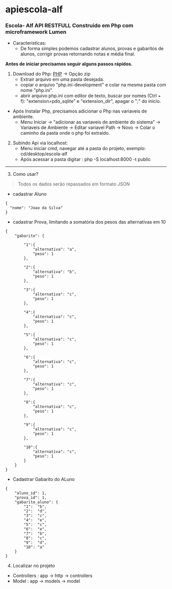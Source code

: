 # apiescola-alf
### Escola- Alf API RESTFULL Construido em Php com microframework Lumen

- Características:
  - De forma simples podemos cadastrar alunos, provas e gabaritos de alunos, corrigir provas retornando notas e média final.

**Antes de iniciar precisamos seguir alguns passos rápidos.** 

1. Download do Php: [PHP](https://windows.php.net/download#php-7.3) -> Opção zip
   - Extrair arquivo em uma pasta desejada.
   - copiar o arquivo "php.ini-development" e colar na mesma pasta com nome "php.ini".
   - abrir arquivo php.ini com editor de texto, buscar por nomes (Ctrl + f): "extension=pdo_sqlite" e "extension_dir", apagar o ";" do início.

- Após Instalar Php, precisamos adicionar o Php nas variaveis de ambiente.
  - Menu Iniciar -> "adicionar as variaveis de ambiente do sistema" -> Variaveis de Ambiente -> Editar variavel Path -> Novo -> Colar o caminho da pasta onde o php foi extraido. 

2. Subindo Api via localhost:
   - Menu iniciar cmd, navegar até a pasta do projeto, exemplo: cd/desktop/escola-alf
   - Após acessar a pasta digitar : php -S localhost:8000 -t public

-------------------------------------------------------------------------------------

3. Como usar?
>Todos os dados serão repassados em formato JSON

- cadastrar Aluno
```
{
  "nome": "Joao da Silva"
}
```

- cadastrar Prova, limitando a somatória dos pesos das alternativas em 10
```
{
    "gabarito": {
   
        "1":{
            "alternativa": "a",
            "peso": 1
        },

        "2":{
            "alternativa": "b",
            "peso": 1
        },

        "3":{
            "alternativa": "c",
            "peso": 1
        },

        "4":{
            "alternativa": "c",
            "peso": 1
        },

        "5":{
            "alternativa": "c",
            "peso": 1
        },

        "6":{
            "alternativa": "c",
            "peso": 1
        },

        "7":{
            "alternativa": "c",
            "peso": 1
        },

        "8":{
            "alternativa": "c",
            "peso": 1
        },

        "9":{
            "alternativa": "c",
            "peso": 1
        },

        "10":{
            "alternativa": "c",
            "peso": 1
        }
    }
}
```

- Cadastrar Gabarito do ALuno
```
{
    "aluno_id": 1,
    "prova_id": 1,
    "gabarito_aluno": {    
        "1":  "b",    
        "2":  "d",
        "3":  "c",
        "4":  "e",
        "5":  "c",
        "6":  "e",
        "7":  "b",
        "8":  "c",  
        "9":  "d",
        "10": "a"
    }
}
```

4. Localizar no projeto
 - Controllers : app -> http -> controllers
 - Model : app -> models -> model





